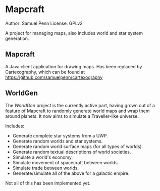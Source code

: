 Mapcraft
========

Author: Samuel Penn
License: GPLv2

A project for managing maps, also includes world and star system generation.

Mapcraft
--------

A Java client application for drawing maps. Has been replaced by Cartexography,
which can be found at https://github.com/samuelpenn/cartexography

WorldGen
--------

The _WorldGen_ project is the currently active part, having grown out of a
feature of Mapcraft to randomly generate world maps and wrap them around
planets. It now aims to simulate a Traveller-like universe.

Includes:
* Generate complete star systems from a UWP.
* Generate random worlds and star systems.
* Generate random world surface maps (for all types of worlds).
* Generate random textual descriptions of world societies.
* Simulate a world's economy.
* Simulate movement of spacecraft between worlds.
* Simulate trade between worlds.
* Generate/simulate all of the above for a galactic empire.

Not all of this has been implemented yet.
